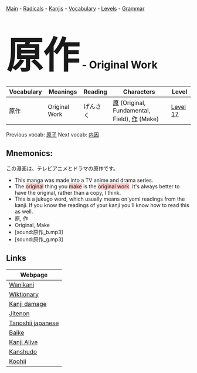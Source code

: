 <style> bigfont {font-size: 100px}</style>
[Main](../README.md) -
[Radicals](../radicals.md) -
[Kanjis](../kanjis.md) -
[Vocabulary](../vocabulary.md) -
[Levels](../levels.md) -
[Grammar](../grammar.md)
# <bigfont> 原作</bigfont> - Original Work 

| Vocabulary | Meanings | Reading | Characters | Level |
| --- | --- | --- | --- | --- |
| 原作 | Original Work | げんさく |  [原](../kanjis/原.md) (Original, Fundamental, Field), [作](../kanjis/作.md) (Make) | [Level 17](../levels/wk_level17.md) |

Previous vocab: [原子](原子.md) Next vocab: [内因](内因.md) 

## Mnemonics:
この漫画は、テレビアニメとドラマの原作です。
* This manga was made into a TV anime and drama series.
* The <span style="background-color:#ffcccb"> original</span> thing you <span style="background-color:#ffcccb"> make</span> is the <span style="background-color:#ffcccb"> original work</span>. It's always better to have the original, rather than a copy, I think.
* This is a jukugo word, which usually means on'yomi readings from the kanji. If you know the readings of your kanji you'll know how to read this as well.
* 原, 作
* Original, Make
* [sound:原作_b.mp3]
* [sound:原作_g.mp3]


## Links 

| Webpage |
| --- |
| [Wanikani          ](https://www.wanikani.com/kanji/原作) |
| [Wiktionary        ](https://en.wiktionary.org/wiki/原作) |
| [Kanji damage      ](http://www.kanjidamage.com/kanji/search?utf8=✓&q=原作) |
| [Jitenon           ](https://jitenon.com/kanji/原作) |
| [Tanoshii japanese ](https://www.tanoshiijapanese.com/dictionary/kanji.cfm?k=原作) |
| [Baike             ](https://baike.baidu.com/item/原作) |
| [Kanji Alive       ](https://app.kanjialive.com/原作) |
| [Kanshudo          ](https://www.kanshudo.com/searchmn?q=原作) |
| [Koohii            ](https://kanji.koohii.com/study/kanji/原作) |
